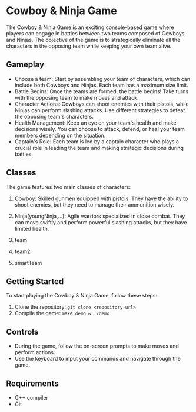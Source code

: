 # Cowboy & Ninja Game

The Cowboy & Ninja Game is an exciting console-based game where players can engage in battles between two teams composed of Cowboys and Ninjas. The objective of the game is to strategically eliminate all the characters in the opposing team while keeping your own team alive.

## Gameplay

- Choose a team: Start by assembling your team of characters, which can include both Cowboys and Ninjas. Each team has a maximum size limit.
- Battle Begins: Once the teams are formed, the battle begins! Take turns with the opposing team to make moves and attack.
- Character Actions: Cowboys can shoot enemies with their pistols, while Ninjas can perform slashing attacks. Use different strategies to defeat the opposing team's characters.
- Health Management: Keep an eye on your team's health and make decisions wisely. You can choose to attack, defend, or heal your team members depending on the situation.
- Captain's Role: Each team is led by a captain character who plays a crucial role in leading the team and making strategic decisions during battles.

## Classes

The game features two main classes of characters:

1. Cowboy: Skilled gunmen equipped with pistols. They have the ability to shoot enemies, but they need to manage their ammunition wisely.

2. Ninja(youngNinja,...): Agile warriors specialized in close combat. They can move swiftly and perform powerful slashing attacks, but they have limited health.
3. team
4. team2
5. smartTeam

## Getting Started

To start playing the Cowboy & Ninja Game, follow these steps:

1. Clone the repository: `git clone <repository-url>`
2. Compile the game: `make demo & ./demo`

## Controls

- During the game, follow the on-screen prompts to make moves and perform actions.
- Use the keyboard to input your commands and navigate through the game.

## Requirements

- C++ compiler
- Git

